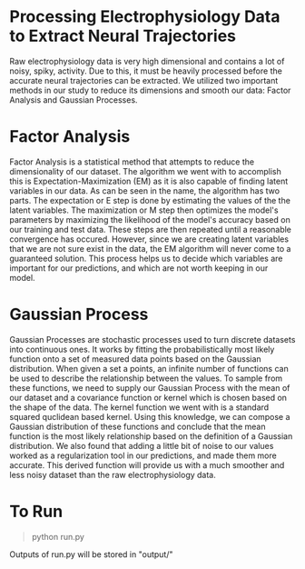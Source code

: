 # Processing Electrophysiology Data to Extract Neural Trajectories

Raw electrophysiology data is very high dimensional and contains a lot of noisy, spiky, activity. Due to this, it must be heavily processed before the accurate neural trajectories can be extracted.
We utilized two important methods in our study to reduce its dimensions and smooth our data: Factor Analysis and Gaussian Processes. 

# Factor Analysis

Factor Analysis is a statistical method that attempts to reduce the dimensionality of our dataset. The algorithm we went with to accomplish this is Expectation-Maximization (EM) as it is also capable of finding latent variables in our data. As can be seen in the name, the algorithm has two parts. The expectation or E step is done by estimating the values of the the latent variables. The maximization or M step then optimizes the model's parameters by maximizing the likelihood of the model's accuracy based on our training and test data. These steps are then repeated until a reasonable convergence has occured. However, since we are creating latent variables that we are not sure exist in the data, the EM algorithm will never come to a guaranteed solution. This process helps us to decide which variables are important for our predictions, and which are not worth keeping in our model.

# Gaussian Process

Gaussian Processes are stochastic processes used to turn discrete datasets into continuous ones. It works by fitting the probabilistically most likely function onto a set of measured data points based on the Gaussian distribution. When given a set a points, an infinite number of functions can be used to describe the relationship between the values. To sample from these functions, we need to supply our Gaussian Process with the mean of our dataset and a covariance function or kernel which is chosen based on the shape of the data. The kernel function we went with is a standard squared quclidean based kernel. Using this knowledge, we can compose a Gaussian distribution of these functions and conclude that the mean function is the most likely relationship based on the definition of a Gaussian distribution. We also found that adding a little bit of noise to our values worked as a regularization tool in our predictions, and made them more accurate. This derived function will provide us with a much smoother and less noisy dataset than the raw electrophysiology data. 

# To Run

> python run.py

Outputs of run.py will be stored in "output/"